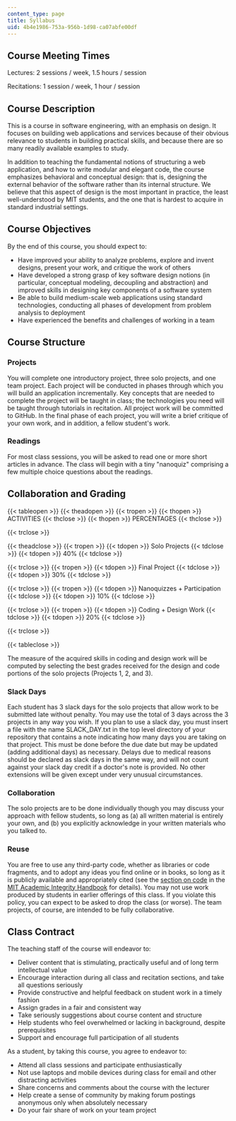 ```yaml
---
content_type: page
title: Syllabus
uid: 4b4e1986-753a-956b-1d98-ca07abfe00df
---
```


Course Meeting Times
--------------------

Lectures: 2 sessions / week, 1.5 hours / session

Recitations: 1 session / week, 1 hour / session

Course Description
------------------

This is a course in software engineering, with an emphasis on design. It focuses on building web applications and services because of their obvious relevance to students in building practical skills, and because there are so many readily available examples to study.

In addition to teaching the fundamental notions of structuring a web application, and how to write modular and elegant code, the course emphasizes behavioral and conceptual design: that is, designing the external behavior of the software rather than its internal structure. We believe that this aspect of design is the most important in practice, the least well-understood by MIT students, and the one that is hardest to acquire in standard industrial settings.

Course Objectives
-----------------

By the end of this course, you should expect to:

*   Have improved your ability to analyze problems, explore and invent designs, present your work, and critique the work of others
*   Have developed a strong grasp of key software design notions (in particular, conceptual modeling, decoupling and abstraction) and improved skills in designing key components of a software system
*   Be able to build medium-scale web applications using standard technologies, conducting all phases of development from problem analysis to deployment
*   Have experienced the benefits and challenges of working in a team

Course Structure
----------------

### Projects

You will complete one introductory project, three solo projects, and one team project. Each project will be conducted in phases through which you will build an application incrementally. Key concepts that are needed to complete the project will be taught in class; the technologies you need will be taught through tutorials in recitation. All project work will be committed to GitHub. In the final phase of each project, you will write a brief critique of your own work, and in addition, a fellow student's work.

### Readings

For most class sessions, you will be asked to read one or more short articles in advance. The class will begin with a tiny "nanoquiz" comprising a few multiple choice questions about the readings.

Collaboration and Grading
-------------------------

{{< tableopen >}}
{{< theadopen >}}
{{< tropen >}}
{{< thopen >}}
ACTIVITIES
{{< thclose >}}
{{< thopen >}}
PERCENTAGES
{{< thclose >}}

{{< trclose >}}

{{< theadclose >}}
{{< tropen >}}
{{< tdopen >}}
Solo Projects
{{< tdclose >}}
{{< tdopen >}}
40%
{{< tdclose >}}

{{< trclose >}}
{{< tropen >}}
{{< tdopen >}}
Final Project
{{< tdclose >}}
{{< tdopen >}}
30%
{{< tdclose >}}

{{< trclose >}}
{{< tropen >}}
{{< tdopen >}}
Nanoquizzes + Participation
{{< tdclose >}}
{{< tdopen >}}
10%
{{< tdclose >}}

{{< trclose >}}
{{< tropen >}}
{{< tdopen >}}
Coding + Design Work
{{< tdclose >}}
{{< tdopen >}}
20%
{{< tdclose >}}

{{< trclose >}}

{{< tableclose >}}

The measure of the acquired skills in coding and design work will be computed by selecting the best grades received for the design and code portions of the solo projects (Projects 1, 2, and 3).

### Slack Days

Each student has 3 slack days for the solo projects that allow work to be submitted late without penalty. You may use the total of 3 days across the 3 projects in any way you wish. If you plan to use a slack day, you must insert a file with the name SLACK\_DAY.txt in the top level directory of your repository that contains a note indicating how many days you are taking on that project. This must be done before the due date but may be updated (adding additional days) as necessary. Delays due to medical reasons should be declared as slack days in the same way, and will not count against your slack day credit if a doctor's note is provided. No other extensions will be given except under very unusual circumstances.

### Collaboration

The solo projects are to be done individually though you may discuss your approach with fellow students, so long as (a) all written material is entirely your own, and (b) you explicitly acknowledge in your written materials who you talked to.

### Reuse

You are free to use any third-party code, whether as libraries or code fragments, and to adopt any ideas you find online or in books, so long as it is publicly available and appropriately cited (see the [section on code](http://integrity.mit.edu/handbook/writing-code) in the [MIT Academic Integrity Handbook](http://web.mit.edu/academicintegrity) for details). You may not use work produced by students in earlier offerings of this class. If you violate this policy, you can expect to be asked to drop the class (or worse). The team projects, of course, are intended to be fully collaborative.

Class Contract
--------------

The teaching staff of the course will endeavor to:

*   Deliver content that is stimulating, practically useful and of long term intellectual value
*   Encourage interaction during all class and recitation sections, and take all questions seriously
*   Provide constructive and helpful feedback on student work in a timely fashion
*   Assign grades in a fair and consistent way
*   Take seriously suggestions about course content and structure
*   Help students who feel overwhelmed or lacking in background, despite prerequisites
*   Support and encourage full participation of all students

As a student, by taking this course, you agree to endeavor to:

*   Attend all class sessions and participate enthusiastically
*   Not use laptops and mobile devices during class for email and other distracting activities
*   Share concerns and comments about the course with the lecturer
*   Help create a sense of community by making forum postings anonymous only when absolutely necessary
*   Do your fair share of work on your team project